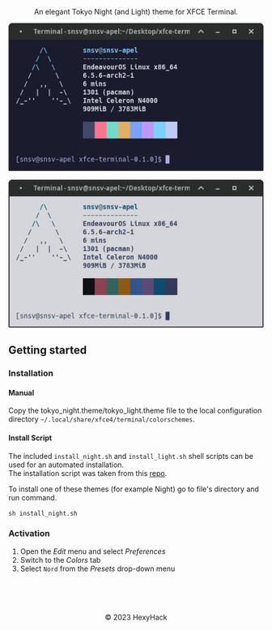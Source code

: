 <p align="center">An elegant Tokyo Night (and Light) theme for XFCE Terminal.</p>


<p align="center"><img src="night.png"/></p>
<p align="center"><img src="light.png"/></p>

## Getting started
### Installation
#### Manual
Copy the tokyo_night.theme/tokyo_light.theme file to the local configuration directory `~/.local/share/xfce4/terminal/colorschemes`.

#### Install Script
The included `install_night.sh` and `install_light.sh` shell scripts can be used for an automated installation.  
The installation script was taken from this <a href="https://github.com/nordtheme/xfce-terminal">repo</a>.

To install one of these themes (for example Night) go to file's directory and run command.
```shell
sh install_night.sh 
```

### Activation
  1. Open the *Edit* menu and select *Preferences*
  2. Switch to the *Colors* tab
  3. Select `Nord` from the *Presets* drop-down menu

<br>
<br>
<br>
<p align="center">&copy; 2023 HexyHack</p>